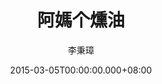 ---
issue: 111
title: 阿媽个燻油
author: 李秉璋
language: 詔安
date: 2015-03-05T00:00:00.000+08:00
topic: 懷想
difficulty: 3
wikidata: Q98095940
wikidata_link: https://www.wikidata.org/wiki/Q98095940
---